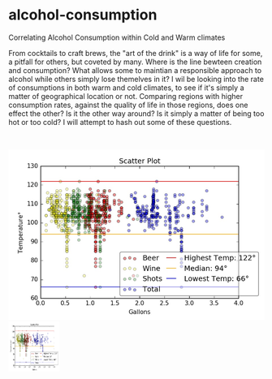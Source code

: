 # alcohol-consumption                                                     
Correlating Alcohol Consumption within Cold and Warm climates

From cocktails to craft brews, the "art of the drink" is a way of life for some, a pitfall for others, but coveted by many. Where is the line bewteen creation and consumption? What allows some to maintian a responsible approach to alcohol while others simply lose themelves in it? I wil be looking into the rate of consumptions in both warm and cold climates, to see if it's simply a matter of geographical location or not. Comparing regions with higher consumption rates, against the quality of life in those regions, does one effect the other? Is it the other way around? Is it simply a matter of being too hot or too cold? I will attempt to hash out some of these questions.

<br>

![test image size](https://github.com/MatthewNewell006/alcohol_consumption/blob/master/img/scatter_annual_gallons.jpg?raw=true)<img src="https://github.com/MatthewNewell006/alcohol_consumption/blob/master/img/scatter_annual_gallons.jpg" width="100" height="100">



